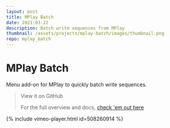 ```yaml
---
layout: post
title: MPlay Batch
date: 2021-03-22
description: Batch write sequences from MPlay
thumbnail: /assets/projects/mplay-batch/images/thumbnail.png
repo: mplay_batch
---
```


# MPlay Batch
Menu add-on for MPlay to quickly batch write sequences.

> View it on GitHub   <a class="fab fa-github" href="{{ site.socials.github }}/{{ page.repo }}"></a>
>
> For the full overview and docs, [check 'em out here](https://jamesrobinsonvfx.github.io/mplay_batch)


<!-- ![MPlay Batch
Menu](/assets/projects/mplay-batch/images/thumbnail.png){:style="margin: 1em;"} -->

{% include vimeo-player.html id=508260914 %}

